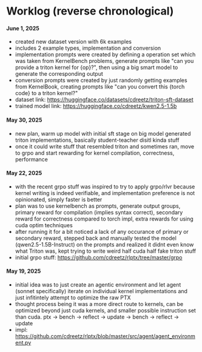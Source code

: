 # Worklog (reverse chronological)

#### June 1, 2025

- created new dataset version with 6k examples
- includes 2 example types, implementation and conversion
- implementation prompts were created by defining a operation set which was taken from KernelBench problems, generate prompts like "can you provide a triton kernel for {op}?", then using a big smart model to generate the corresponding output
- conversion prompts were created by just randomly getting examples from KernelBook, creating prompts like "can you convert this {torch code} to a triton kernel?"
- dataset link: https://huggingface.co/datasets/cdreetz/triton-sft-dataset
- trained model link: https://huggingface.co/cdreetz/kwen2.5-1.5b


#### May 30, 2025

- new plan, warm up model with initial sft stage on big model generated triton implementations, basically student-teacher disitl kinda stuff
- once it could write stuff that resembled triton and sometimes ran, move to grpo and start rewarding for kernel compilation, correctness, performance


#### May 22, 2025

- with the recent grpo stuff was inspired to try to apply grpo/rlvr because kernel writing is indeed verifiable, and implementation preference is not opinionated, simply faster is better
- plan was to use kernelbench as prompts, generate output groups, primary reward for compilation (implies syntax correct), secondary reward for correctness compared to torch impl, extra rewards for using cuda optim techniques
- after running it for a bit noticed a lack of any occurance of primary or secondary reward, stepped back and manually tested the model (qwen2.5-1.5B-Instruct) on the prompts and realized it didnt even know what Triton was, kept trying to write weird half cuda half fake triton stuff
- initial grpo stuff: https://github.com/cdreetz/rlptx/tree/master/grpo


#### May 19, 2025

- initial idea was to just create an agentic environment and let agent (sonnet specifically) iterate on individual kernel implementations and just infitintely attempt to optimize the raw PTX
- thought process being it was a more direct route to kernels, can be optimized beyond just cuda kernels, and smaller possible instruction set than cuda. ptx -> bench -> reflect -> update -> bench -> reflect -> update
- impl: https://github.com/cdreetz/rlptx/blob/master/src/agent/agent_environment.py
